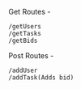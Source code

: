 Get Routes - 

    /getUsers
    /getTasks
    /getBids
    
Post Routes - 

    /addUser
    /addTask(Adds bid)